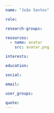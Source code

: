 ```yaml
---
name: "João Santos"

role:

research-groups:

resources:
  - name: avatar
    src: avatar.png

interests:

education:

social:

email:

user_groups:

quote:
---
```

